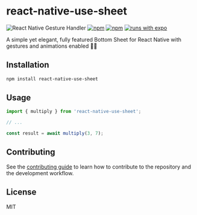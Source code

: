 # react-native-use-sheet

![React Native Gesture Handler](https://img.shields.io/github/package-json/v/giacomocerquone/react-native-use-sheet/master?label=React%20Native%20Gesture%20Handler&style=flat-square)
[![npm](https://img.shields.io/npm/l/react-native-use-sheet?style=flat-square)](https://www.npmjs.com/package/react-native-use-sheet) [![npm](https://img.shields.io/badge/types-included-blue?style=flat-square)](https://www.npmjs.com/package/react-native-use-sheet) [![runs with expo](https://img.shields.io/badge/Runs%20with%20Expo-4630EB.svg?style=flat-square&logo=EXPO&labelColor=f3f3f3&logoColor=000)](https://expo.io/)

A simple yet elegant, fully featured Bottom Sheet for React Native with gestures and animations enabled 📱🫰

## Installation

```sh
npm install react-native-use-sheet
```

## Usage

```js
import { multiply } from 'react-native-use-sheet';

// ...

const result = await multiply(3, 7);
```

## Contributing

See the [contributing guide](CONTRIBUTING.md) to learn how to contribute to the repository and the development workflow.

## License

MIT
